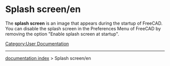 # Splash screen/en
The **splash screen** is an image that appears during the startup of FreeCAD. You can disable the splash screen in the Preferences Menu of FreeCAD by removing the option \"Enable splash screen at startup\".

[Category:User Documentation](Category:User_Documentation.md)

---
[documentation index](../README.md) > Splash screen/en
